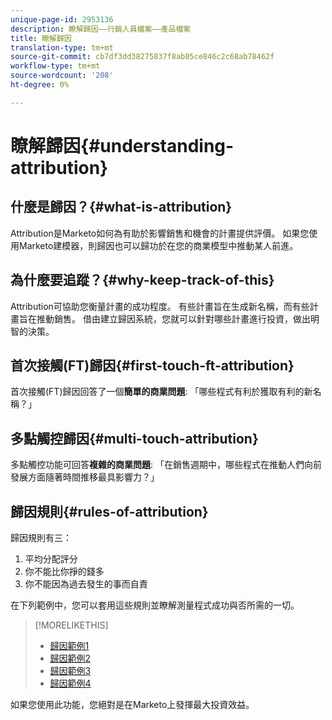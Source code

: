 ```yaml
---
unique-page-id: 2953136
description: 瞭解歸因——行銷人員檔案——產品檔案
title: 瞭解歸因
translation-type: tm+mt
source-git-commit: cb7df3dd38275837f8ab05ce846c2c68ab78462f
workflow-type: tm+mt
source-wordcount: '208'
ht-degree: 0%

---
```



# 瞭解歸因{#understanding-attribution}

## 什麼是歸因？{#what-is-attribution}

Attribution是Marketo如何為有助於影響銷售和機會的計畫提供評價。 如果您使用Marketo建模器，則歸因也可以歸功於在您的商業模型中推動某人前進。

## 為什麼要追蹤？{#why-keep-track-of-this}

Attribution可協助您衡量計畫的成功程度。 有些計畫旨在生成新名稱，而有些計畫旨在推動銷售。 借由建立歸因系統，您就可以針對哪些計畫進行投資，做出明智的決策。

## 首次接觸(FT)歸因{#first-touch-ft-attribution}

首次接觸(FT)歸因回答了一個&#x200B;**簡單的商業問題**: 「哪些程式有利於獲取有利的新名稱？」

## 多點觸控歸因{#multi-touch-attribution}

多點觸控功能可回答&#x200B;**複雜的商業問題**: 「在銷售週期中，哪些程式在推動人們向前發展方面隨著時間推移最具影響力？」

## 歸因規則{#rules-of-attribution}

歸因規則有三：

1. 平均分配評分
1. 你不能比你掙的錢多
1. 你不能因為過去發生的事而自責

在下列範例中，您可以套用這些規則並瞭解測量程式成功與否所需的一切。

>[!MORELIKETHIS]
>
>* [歸因範例1](/help/marketo/product-docs/reporting/revenue-cycle-analytics/revenue-tools/attribution/attribution-example-1.md)
>* [歸因範例2](/help/marketo/product-docs/reporting/revenue-cycle-analytics/revenue-tools/attribution/attribution-example-2.md)
>* [歸因範例3](/help/marketo/product-docs/reporting/revenue-cycle-analytics/revenue-tools/attribution/attribution-example-3.md)
>* [歸因範例4](/help/marketo/product-docs/reporting/revenue-cycle-analytics/revenue-tools/attribution/attribution-example-4.md)


如果您使用此功能，您絕對是在Marketo上發揮最大投資效益。
